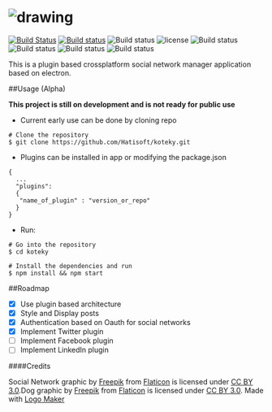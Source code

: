 # ![drawing](https://cloud.githubusercontent.com/assets/3071208/14738483/22967ed8-0882-11e6-874d-4c19eb244373.png)

[![Build Status](https://travis-ci.org/Hatisoft/koteky.svg?branch=master)](https://travis-ci.org/Hatisoft/koteky)
[![Build status](https://ci.appveyor.com/api/projects/status/np9fywosgs2ob33i?svg=true)](https://ci.appveyor.com/project/kanekotic/koteky)
![Build status](https://img.shields.io/npm/v/koteky.svg)
![license](https://img.shields.io/npm/l/koteky.svg)
![Build status](https://img.shields.io/github/issues/Hatisoft/koteky.svg)
![Build status](https://img.shields.io/npm/dm/koteky.svg)
![Build status](https://img.shields.io/npm/dt/koteky.svg)
![Build status](https://img.shields.io/github/downloads/Hatisoft/koteky/total.svg)


This is a plugin based crossplatform social network manager application based on electron.


##Usage (Alpha)

**This project is still on development and is not ready for public use**

- Current early use can be done by cloning repo
```
# Clone the repository
$ git clone https://github.com/Hatisoft/koteky.git
```
- Plugins can be installed in app or modifying the package.json
```
{
  ...
  "plugins":
  {
   "name_of_plugin" : "version_or_repo"
  }
}
```
- Run:
```
# Go into the repository
$ cd koteky

# Install the dependencies and run
$ npm install && npm start
```

##Roadmap

- [x] Use plugin based architecture
- [x] Style and Display posts
- [x] Authentication based on Oauth for social networks
- [x] Implement Twitter plugin
- [ ] Implement Facebook plugin
- [ ] Implement LinkedIn plugin

####Credits

Social Network graphic by <a href="http://www.freepik.com">Freepik</a> from <a href="http://www.flaticon.com/">Flaticon</a> is licensed under <a href="http://creativecommons.org/licenses/by/3.0/" title="Creative Commons BY 3.0">CC BY 3.0</a>.Dog graphic by <a href="http://www.freepik.com/">Freepik</a> from <a href="http://www.flaticon.com/">Flaticon</a> is licensed under <a href="http://creativecommons.org/licenses/by/3.0/" title="Creative Commons BY 3.0">CC BY 3.0</a>. Made with <a href="http://logomakr.com" title="Logo Maker">Logo Maker</a>
